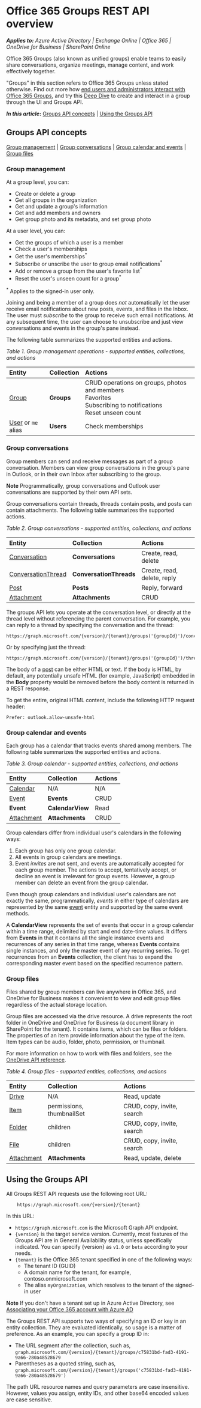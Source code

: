 # Office 365 Groups REST API overview

 _**Applies to:**  Azure Active Directory | Exchange Online | Office 365 | OneDrive for Business | SharePoint Online_ 


<a name="Overview"> </a>

Office 365 Groups (also known as unified groups) enable teams to easily share conversations, organize 
meetings, manage content, and work effectively together. 

"Groups" in this section refers to Office 365 Groups unless stated otherwise. Find out more how 
[end users and administrators interact with Office 365 Groups](https://support.office.com/en-us/article/Find-help-about-Groups-in-Office-365-7a9b321f-b76a-4d53-b98b-a2b0b7946de1), 
and try this [Deep Dive](http://dev.office.com/hands-on-labs/4586) to create and interact in a group through the UI and Groups API.

**_In this article_:**
[Groups API concepts](#GroupsAPIConcepts) | [Using the Groups API](#UsingGroupsAPI)

<!-- ===================================================================== -->
<!-- List the main concepts and use cases that this API supports.          -->
<!-- Describe functionality in English. Do not list the method names here. --> 
<!-- Name and link to the main entities that reveal the methods.           --> 
<!-- Include general and non-critical info that applies to more than one   -->
<!-- entity or method, to save repeating in multiple topics.               -->
<!-- ===================================================================== -->

<a name="GroupsAPIConcepts"></a>

## Groups API concepts

[Group management](#GroupManagement) | [Group conversations](#GroupConversations) | [Group calendar and events](#GroupCalendarAndEvents) | [Group files](#GroupFiles)

<a name="GroupManagement"></a>

### Group management

At a group level, you can:
- Create or delete a group
- Get all groups in the organization
- Get and update a group's information
- Get and add members and owners
- Get group photo and its metadata, and set group photo

At a user level, you can:
<!-- NOTE: MAY NEED TO MOVE Get user's Office 365 Groups (joinedgroups) to ONLY BETA -->
- Get the groups of which a user is a member
- Check a user's memberships
- Get the user's memberships<sup>*</sup>
- Subscribe or unscribe the user to group email notifications<sup>*</sup>
- Add or remove a group from the user's favorite list<sup>*</sup>
- Reset the user's unseen count for a group<sup>*</sup>

<sup>*</sup> Applies to the signed-in user only.

Joining and being a member of a group does _not_ automatically let the user receive email notifications 
about new posts, events, and files in the Inbox. The user must _subscribe_ to the group
to receive such email notifications. At any subsequent time, the user can choose to unsubscribe and 
just view conversations and events in the group's pane instead.

The following table summarizes the supported entities and actions. 

_Table 1. Group management operations - supported entities, collections, and actions_

|**Entity**|**Collection**|**Actions**|
|:-----|:-----|:-----|
|[Group](../resources/group.md)|**Groups**|CRUD operations on groups, photos and members <br />Favorites<br />Subscribing to notifications<br />Reset unseen count|
|[User](../resources/user.md) or `me` alias|**Users**|Check memberships|


<a name="GroupConversations"></a>

### Group conversations

Group members can send and receive messages as part of a group conversation. Members can view group conversations
in the group's pane in Outlook, or in their own Inbox after subscribing to the group.

**Note** Programmatically, group conversations and Outlook user conversations are supported by their own API sets.

Group conversations contain threads, threads contain posts, and posts can contain attachments. The following table 
summarizes the supported actions.

_Table 2. Group conversations - supported entities, collections, and actions_

|**Entity**|**Collection**|**Actions**|
|:-----|:-----|:-----|
|[Conversation](../resources/conversation.md)|**Conversations**|Create, read, delete |
|[ConversationThread](../resources/conversationthread.md)|**ConversationThreads**|Create, read, delete, reply|
|[Post](../resources/post.md)|**Posts**|Reply, forward|
|[Attachment](../resources/attachment.md)|**Attachments**|CRUD|

The groups API lets you operate at the conversation level, or directly at the thread level without referencing the 
parent conversation. For example, you can reply to a thread by specifying the conversation and the thread:

```no-highlight
https://graph.microsoft.com/{version}/{tenant}/groups('{groupId}')/conversations('{convId}')/threads('{threadId}')/reply
```

Or by specifying just the thread:

```no-highlight
https://graph.microsoft.com/{version}/{tenant}/groups('{groupId}')/threads('{threadId}')/reply
```

The body of a [post](../resources/post.md) can be either HTML or text. If the body is HTML, by default, any potentially unsafe HTML 
(for example, JavaScript) embedded in the **Body** property would be removed before the body content is returned in a REST response. 

To get the entire, original HTML content, include the following HTTP request header:
```
Prefer: outlook.allow-unsafe-html
```


<a name="GroupCalendarAndEvents"></a>

### Group calendar and events

Each group has a calendar that tracks events shared among members. The following table summarizes the supported entities and actions.

_Table 3. Group calendar - supported entities, collections, and actions_

|**Entity**|**Collection**|**Actions**|
|:-----|:-----|:-----|
|[Calendar](../resources/calendar.md)|N/A|N/A |
|[Event](../resources/event.md)|**Events**|CRUD|
|**Event**|**CalendarView**|Read|
|[Attachment](../resources/attachment.md)|**Attachments**|CRUD|

Group calendars differ from individual user's calendars in the following ways:

1. Each group has only one group calendar.
2. All events in group calendars are meetings.
3. Event _invites_ are not sent, and events are automatically accepted for each group member. The actions to
accept, tentatively accept, or decline an event is irrelevant for group events. However, a group member can delete an event
from the group calendar.

Even though group calendars and individual user's calendars are not exactly the same, programmatically, _events_ in either type
of calendars are represented by the same [event](../resources/event.md) entity and supported by the same event methods.  

A **CalendarView** represents the set of events that occur in a group calendar within a time range, 
delimited by start and end date-time values. It differs from **Events** in that it contains all the single instance events 
and recurrences of any series in that time range, whereas **Events** contains single instances, and only the master event 
of any recurring series. To get recurrences from an **Events** collection, the client has to expand the corresponding master 
event based on the specified recurrence pattern.


<a name="GroupFiles"></a>

### Group files

Files shared by group members can live anywhere in Office 365, and OneDrive for Business makes it convenient
to view and edit group files regardless of the actual storage location. 

Group files are accessed via the drive resource. A drive represents the root folder in OneDrive and OneDrive for Business (a document library in SharePoint for the tenant). It contains items, which can be files or folders.
The properties of an item provide information about the type of the item. Item types can be audio, folder, photo, permission, or thumbnail.  
 
For more information on how to work with files and folders, see the [OneDrive API reference](https://dev.onedrive.com/). 


_Table 4. Group files - supported entities, collections, and actions_

|**Entity**|**Collection**|**Actions**|
|:-----|:-----|:-----|
|[Drive](../resources/drive.md)|N/A |Read, update|
|[Item](../resources/item.md)|permissions, thumbnailSet |CRUD, copy, invite, search|
|[Folder](../resources/folder.md)|children |CRUD, copy, invite, search|
|[File](../resources/file.md)|children |CRUD, copy, invite, search|
|[Attachment](../resources/attachment.md)|**Attachments**|Read, update, delete|

<!-- ============================================================================ -->
<!-- Other notes that developers have to be aware of when using this set of API.  -->
<!-- ============================================================================ -->

<a name="UsingGroupsAPI"></a>

## Using the Groups API

All Groups REST API requests use the following root URL:

```
	https://graph.microsoft.com/{version}/{tenant}
```

In this URL:
- `https://graph.microsoft.com` is the Microsoft Graph API endpoint.
- `{version}` is the target service version. Currently, most features of the Groups API are in General Availability status,
unless specifically indicated. You can specify {version} as `v1.0` or `beta` according to your needs.
- `{tenant}` is the Office 365 tenant specified in one of the following ways:
  - The tenant ID (GUID)
  - A domain name for the tenant, for example, contoso.onmicrosoft.com
  - The alias `myOrganization`, which resolves to the tenant of the signed-in user

**Note** If you don't have a tenant set up in Azure Active Directory, see [Associating your Office 365 account with Azure AD](http://msdn.microsoft.com/en-us/office/office365/howto/setup-development-environment#bk_CreateAzureSubscription)

The Groups REST API supports two ways of specifying an ID or key in an entity collection. They are evaluated identically, 
so usage is a matter of preference. As an example, you can specify a group ID in:

- The URL segment after the collection, such as, `graph.microsoft.com/{version}/{tenant}/groups/c75831bd-fad3-4191-9a66-280a48528679`
- Parentheses as a quoted string, such as, `graph.microsoft.com/{version}/{tenant}/groups('c75831bd-fad3-4191-9a66-280a48528679')`

The path URL resource names and query parameters are case insensitive. However, values you assign, entity IDs, and 
other base64 encoded values are case sensitive. 


